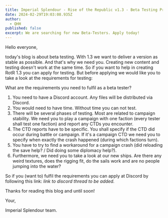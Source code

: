 ```yaml
---
title: Imperial Splendour - Rise of the Republic v1.3 - Beta Testing Program
date: 2024-02-29T19:03:08.935Z
author:
  - QHH
published: false
excerpt: We are searching for new Beta-Testers. Apply today!
---
```

Hello everyone,

today's blog is about beta testing. With 1.3 we want to deliver a version as stable as possible. And that's why we need you. Creating new content and testing doesn't work at the same time. So if you want to help in creating RotR 1.3 you can apply for testing. But before applying we would like you to take a look at the requirements for testing:

What are the requirements you need to fulfil as a beta tester?

1. You need to have a Discord account. Any files will be distributed via Discord.
2. You would need to have time. Without time you can not test.
3. There will be several phases of testing. Most are related to campaign stability. We need you to play a campaign with one faction (every tester shall test one faction) and report any CTDs you encounter.
4. The CTD reports have to be specific. You shall specify if the CTD did occur during battle or campaign. If it's a campaign CTD we need you to specify when exactly the crash happened (during which factions turn).
5. You have to try to find a workaround for a campaign crash (did reloading the save help? / Did doing some diplomacy help?).
6. Furthermore, we need you to take a look at our new ships. Are there any weird textures, does the rigging fit, do the sails work and are no people jumping into the water?

So if you (want to) fulfil the requirements you can apply at Discord by following this link: *link to discord thread to be added.*

Thanks for reading this blog and until soon!

Your,

Imperial Splendour team.